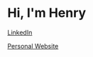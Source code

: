 # Hi, I'm Henry

[LinkedIn](https://linkedin.com/in/henry-lefebvre-b1897b22a)

[Personal Website](https://thabnir.github.io/)
